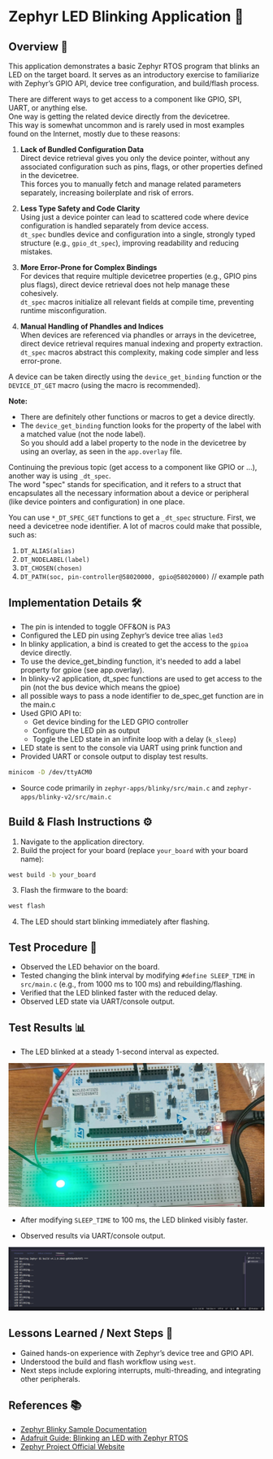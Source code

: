 # Zephyr LED Blinking Application 🚀

## Overview 📝
This application demonstrates a basic Zephyr RTOS program that blinks an LED on the target board. It serves as an introductory exercise to familiarize with Zephyr’s GPIO API, device tree configuration, and build/flash process. 

There are different ways to get access to a component like GPIO, SPI, UART, or anything else.  
One way is getting the related device directly from the devicetree.  
This way is somewhat uncommon and is rarely used in most examples found on the Internet, mostly due to these reasons:

1. **Lack of Bundled Configuration Data**  
  Direct device retrieval gives you only the device pointer, without any associated configuration such as pins, flags, or other properties defined in the devicetree.  
  This forces you to manually fetch and manage related parameters separately, increasing boilerplate and risk of errors.

2. **Less Type Safety and Code Clarity**  
  Using just a device pointer can lead to scattered code where device configuration is handled separately from device access.  
  `dt_spec` bundles device and configuration into a single, strongly typed structure (e.g., `gpio_dt_spec`), improving readability and reducing mistakes.

3. **More Error-Prone for Complex Bindings**  
  For devices that require multiple devicetree properties (e.g., GPIO pins plus flags), direct device retrieval does not help manage these cohesively.  
  `dt_spec` macros initialize all relevant fields at compile time, preventing runtime misconfiguration.

4. **Manual Handling of Phandles and Indices**  
  When devices are referenced via phandles or arrays in the devicetree, direct device retrieval requires manual indexing and property extraction.  
  `dt_spec` macros abstract this complexity, making code simpler and less error-prone.

A device can be taken directly using the `device_get_binding` function or the `DEVICE_DT_GET` macro (using the macro is recommended).  

**Note:**  
- There are definitely other functions or macros to get a device directly.  
- The `device_get_binding` function looks for the property of the label with a matched value (not the node label).  
  So you should add a label property to the node in the devicetree by using an overlay, as seen in the `app.overlay` file.

Continuing the previous topic (get access to a component like GPIO or ...), another way is using `_dt_spec`.  
The word "spec" stands for specification, and it refers to a struct that encapsulates all the necessary information about a device or peripheral (like device pointers and configuration) in one place.  

You can use `*_DT_SPEC_GET` functions to get a `_dt_spec` structure. First, we need a devicetree node identifier. A lot of macros could make that possible, such as:  
1. `DT_ALIAS(alias)`  
2. `DT_NODELABEL(label)`  
3. `DT_CHOSEN(chosen)`  
4. `DT_PATH(soc, pin-controller@58020000, gpio@58020000)` // example path



## Implementation Details 🛠️
- The pin is intended to toggle OFF&ON is PA3
- Configured the LED pin using Zephyr’s device tree alias `led3`
- In blinky application, a bind is created to get the access to the `gpioa` device directly.
- To use the device_get_binding function, it's needed to add a label property for gpioe (see app.overlay).
- In blinky-v2 application, dt_spec functions are used to get access to the pin (not the bus device which means the gpioe)
- all possible ways to pass a node identifier to de_spec_get function are in the main.c
- Used GPIO API to:
  - Get device binding for the LED GPIO controller
  - Configure the LED pin as output
  - Toggle the LED state in an infinite loop with a delay (`k_sleep`)
- LED state is sent to the console via UART using prink function and 
- Provided UART or console output to display test results.  
``` bash
minicom -D /dev/ttyACM0
```
- Source code primarily in `zephyr-apps/blinky/src/main.c` and `zephyr-apps/blinky-v2/src/main.c`

## Build & Flash Instructions ⚙️
1. Navigate to the application directory.
2. Build the project for your board (replace `your_board` with your board name):
``` bash
west build -b your_board
```
3. Flash the firmware to the board:
``` bash
west flash
```
4. The LED should start blinking immediately after flashing.

## Test Procedure 🧪
- Observed the LED behavior on the board.  
- Tested changing the blink interval by modifying `#define SLEEP_TIME` in `src/main.c` (e.g., from 1000 ms to 100 ms) and rebuilding/flashing.
- Verified that the LED blinked faster with the reduced delay.
- Observed LED state via UART/console output.

## Test Results 📊
- The LED blinked at a steady 1-second interval as expected.  
<img src="../../images/zephyr/gpio-led_blinking" alt="led blinking" width="600" />  

- After modifying `SLEEP_TIME` to 100 ms, the LED blinked visibly faster.

- Observed results via UART/console output.  
  
![gpio-led_state]( ../../images/zephyr/gpio-console.png "led state")

## Lessons Learned / Next Steps 🎯
- Gained hands-on experience with Zephyr’s device tree and GPIO API.
- Understood the build and flash workflow using `west`.
- Next steps include exploring interrupts, multi-threading, and integrating other peripherals.

## References 📚
- [Zephyr Blinky Sample Documentation](https://docs.zephyrproject.org/latest/samples/basic/blinky/README.html)
- [Adafruit Guide: Blinking an LED with Zephyr RTOS](https://learn.adafruit.com/blinking-led-with-zephyr-rtos)
- [Zephyr Project Official Website](https://www.zephyrproject.org/)




